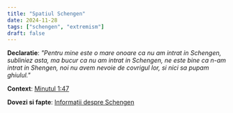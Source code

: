 ```yaml
---
title: "Spatiul Schengen"
date: 2024-11-28
tags: ["schengen", "extremism"]
draft: false
---
```


**Declaratie**: 
*"Pentru mine este o mare onoare ca nu am intrat in Schengen, subliniez asta, ma bucur ca nu am intrat in Schengen, ne este bine ca n-am intrat in Shengen, noi nu avem nevoie de covrigul lor, si nici sa pupam ghiulul."*

**Context**: [Minutul 1:47](https://youtu.be/_A093_XU3IE?t=107)

**Dovezi si fapte**: [Informații despre Schengen](https://shorturl.at/QP2Q4)
